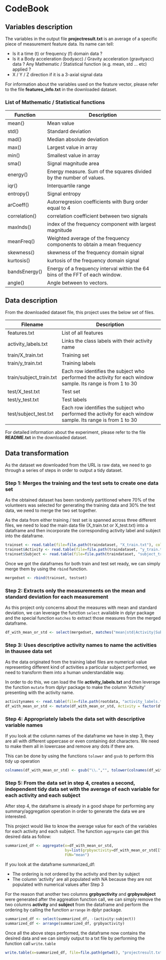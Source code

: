 # CodeBook

## Variables description
The variables in the output file **projectresult.txt** is an average of a specific piece of measurement feature data. Its name can tell: 
* Is it a time (t) or frequency (f) domain data ? 
* Is it a Body acceleration (bodyacc) / Gravity acceleration (gravityacc) data ? Any Mathematic / Statistical function (e.g. mean, std ... etc) applied ?
* X / Y / Z direction if it is a 3-axial signal data

For information about the variables used on the feature vector, please refer to the file **features_info.txt** in the downloaded dataset.

### List of Mathematic / Statistical functions

Function | Description
-------- | -----------
mean() | Mean value
std() | Standard deviation
mad() | Median absolute deviation 
max() | Largest value in array
min() | Smallest value in array
sma() | Signal magnitude area
energy() | Energy measure. Sum of the squares divided by the number of values. 
iqr() | Interquartile range 
entropy() | Signal entropy
arCoeff() | Autorregresion coefficients with Burg order equal to 4
correlation() | correlation coefficient between two signals
maxInds() | index of the frequency component with largest magnitude
meanFreq() | Weighted average of the frequency components to obtain a mean frequency
skewness() | skewness of the frequency domain signal 
kurtosis() | kurtosis of the frequency domain signal 
bandsEnergy() | Energy of a frequency interval within the 64 bins of the FFT of each window.
angle() | Angle between to vectors.

## Data description
From the downloaded dataset file, this project uses the below set of files.

Filename | Description
-------- | -----------
features.txt | List of all features
activity_labels.txt | Links the class labels with their activity name
train/X_train.txt | Training set
train/y_train.txt | Training labels
train/subject_train.txt | Each row identifies the subject who performed the activity for each window sample. Its range is from 1 to 30
test/X_test.txt | Test set
test/y_test.txt | Test labels
test/subject_test.txt | Each row identifies the subject who performed the activity for each window sample. Its range is from 1 to 30

For detailed information about the experiment, please refer to the file **README.txt** in the downloaded dataset.

## Data transformation
As the dataset we downloaded from the URL is raw data, we need to go through a series of steps in order to output a tidy dataset. 

### Step 1: Merges the training and the test sets to create one data set
As the obtained dataset has been randomly partitioned where 70% of the volunteers was selected for generating the training data and 30% the test data, we need to merge the two set together. 

As the data from either training / test set is spanned across three different files, we need to load the main data file (X_train.txt or X_test.txt) into a dataframe and then incorporate the corresponding activity label and subject into the dataframe.

```R
trainset <- read.table(file=file.path(traindataset, "X_train.txt"), col.names=featurenames[,2])
trainset$Activity <- read.table(file=file.path(traindataset, "y_train.txt"), col.names=c("Activity"))[[1]]
trainset$Subject <- read.table(file=file.path(traindataset, "subject_train.txt"), col.names=c("Subject"))[[1]]
```

Once we got the dataframes for both train and test set ready, we can simply merge them by using the `rbind` function.
```R
mergedset <- rbind(trainset, testset)
```

### Step 2: Extracts only the measurements on the mean and standard deviation for each measurement
As this project only concerns about the measures with mean and standard deviation, we can leverage the function `select` available in dplyr package and the special function `matches` to extract those measures from the merged dataframe.

```R
df_with_mean_or_std <- select(mergedset, matches("mean|std|Activity|Subject", ignore.case=TRUE))
```

### Step 3: Uses descriptive activity names to name the activities in thausee data set
As the data originated from the training label files are numerical value representing different kind of activities a particular subject performed, we need to transform them into a human understandable way. 

In order to do this, we can load the file **activity_labels.txt** and then leverage the function `mutate` from dplyr package to make the column 'Activity' presenting with the activity name.

```R
activitynames <- read.table(file=file.path(rootdata, "activity_labels.txt"))
df_with_mean_or_std <- mutate(df_with_mean_or_std, Activity = factor(df_with_mean_or_std[["Activity"]], labels = activitynames[,2]))
```

### Step 4: Appropriately labels the data set with descriptive variable names
If you look at the column names of the dataframe we have in step 3, they are all with different uppercase or even containing dot characters.
We need to make them all in lowercase and remove any dots if there are. 

This can be done by using the functions `tolower` and `gsub` to perform this tidy up operation
```R
colnames(df_with_mean_or_std) <- gsub("\\.","", tolower(colnames(df_with_mean_or_std)))
```

### Step 5: From the data set in step 4, creates a second, independent tidy data set with the average of each variable for each activity and each subject
After step 4, the dataframe is already in a good shape for performing any summary/aggregation operation in order to generate the data we are interested.

This project would like to know the average value for each of the variables for each activity and each subject. 
The function `aggregate` can get this desired data as follow:

```R
summarized_df <- aggregate(x=df_with_mean_or_std,
                           by=list(grpbyactivity=df_with_mean_or_std[["activity"]],grpbysubject=df_with_mean_or_std[["subject"]]),
                           FUN="mean")
```

If you look at the dataframe summarized_df:
* The ordering is not ordered by the activity and then by subject
* The column 'activity' are all populated with NA because they are not populated with numerical values after Step 3

For the reason that another two columns **grpbyactivity** and **grpbysubject** were generated after the aggreation function call, we can simply remove the two columns **activity** and **subject** from the dataframe and perform the ordering by calling the function `arrange` in dplyr package.

```R
summarized_df <- select(summarized_df, -(activity:subject))
summarized_df <- arrange(summarized_df, grpbyactivity)
```

Once all the above steps performed, the dataframe now contains the desired data and we can simply output to a txt file by performing the function call `write.table`

```R
write.table(x=summarized_df, file=file.path(getwd(), "projectresult.txt"),row.names=FALSE)
```
